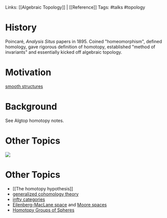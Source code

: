 Links: [[Algebraic Topology]] |  [[Reference]]
Tags: #talks #topology 

<!--![](zettelkasten/figures/HomotopyTalk%20-%20GSTS.pdf)-->

# History

Poincaré, *Analysis Situs* papers in 1895. 
Coined "homeomorphism", defined homology, gave rigorous definition of homotopy, established "method of invariants" and essentially kicked off algebraic topology.

# Motivation
[smooth structures](smooth%20structures.md)

# Background
See Algtop homotopy notes.

# Other Topics

![](homology%20sphere.md#^8a317f)


# Other Topics

- [[The homotopy hypothesis]]
- [generalized cohomology theory](cohomolology%20theories.md)
- [infty categories](../infty%20categories.md)
- [Eilenberg-MacLane space](Eilenberg-MacLane%20space.md) and [Moore spaces](Moore%20spaces)
- [Homotopy Groups of Spheres](Homotopy%20Groups%20of%20Spheres)